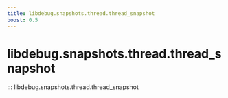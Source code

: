 ```yaml
---
title: libdebug.snapshots.thread.thread_snapshot
boost: 0.5
---
```

# libdebug.snapshots.thread.thread_snapshot
::: libdebug.snapshots.thread.thread_snapshot
